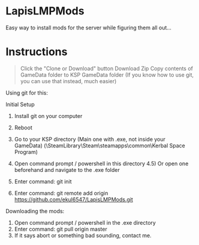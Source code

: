 # LapisLMPMods
Easy way to install mods for the server while figuring them all out...

# Instructions
> Click the "Clone or Download" button
> Download Zip
> Copy contents of GameData folder to KSP GameData folder
(If you know how to use git, you can use that instead, much easier)



Using git for this:

Initial Setup
1) Install git on your computer
2) Reboot
3) Go to your KSP directory (Main one with .exe, not inside your GameData) (\SteamLibrary\Steam\steamapps\common\Kerbal Space Program)
4) Open command prompt / powershell in this directory
    4.5) Or open one beforehand and navigate to the .exe folder

5) Enter command: git init
6) Enter command: git remote add origin https://github.com/ekul6547/LapisLMPMods.git


Downloading the mods:
1) Open command prompt / powershell in the .exe directory
2) Enter command: git pull origin master
3) If it says abort or something bad sounding, contact me.